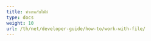 ```yaml
---
title: ทำงานกับไฟล์
type: docs
weight: 10
url: /th/net/developer-guide/how-to/work-with-file/
---
```

